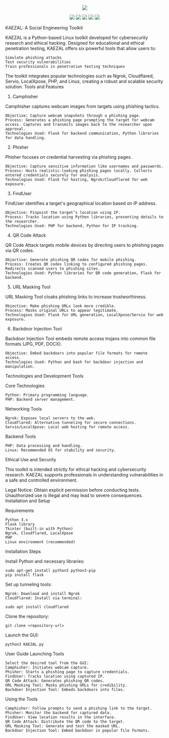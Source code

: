 <p align="center">
  <img src="https://github.com/user-attachments/assets/4199ded4-c188-4ba4-92b6-374cc3fba1ca">
</p>
<p align="center">
  <img src="https://img.shields.io/badge/Version-1.4-green?style=for-the-badge">
  <img src="https://img.shields.io/github/license/thatcyberlad/KAEZAL-A-Social-Engineering-Toolkit?style=for-the-badge">
  <img src="https://img.shields.io/github/stars/thatcyberlad/KAEZAL-A-Social-Engineering-Toolkit?style=for-the-badge">
  <img src="https://img.shields.io/github/issues/thatcyberlad/KAEZAL-A-Social-Engineering-Toolkit?color=red&style=for-the-badge">
  <img src="https://img.shields.io/github/forks/thatcyberlad/KAEZAL-A-Social-Engineering-Toolkit?color=teal&style=for-the-badge">
</p>  
KAEZAL: A Social Engineering Toolkit

KAEZAL is a Python-based Linux toolkit developed for cybersecurity research and ethical hacking. Designed for educational and ethical penetration testing, KAEZAL offers six powerful tools that allow users to:

    Simulate phishing attacks
    Test security vulnerabilities
    Train professionals in penetration testing techniques

The toolkit integrates popular technologies such as Ngrok, Cloudflared, Servio, LocalXpose, PHP, and Linux, creating a robust and scalable security solution.
Tools and Features
1. Camphisher

Camphisher captures webcam images from targets using phishing tactics.

    Objective: Capture webcam snapshots through a phishing page.
    Process: Generates a phishing page prompting the target for webcam access. Captures and transmits images back to the researcher upon approval.
    Technologies Used: Flask for backend communication, Python libraries for data handling.

2. Phisher

Phisher focuses on credential harvesting via phishing pages.

    Objective: Capture sensitive information like usernames and passwords.
    Process: Hosts realistic-looking phishing pages locally. Collects entered credentials securely for analysis.
    Technologies Used: Flask for hosting, Ngrok/Cloudflared for web exposure.

3. FindUser

FindUser identifies a target's geographical location based on IP address.

    Objective: Pinpoint the target’s location using IP.
    Process: Tracks location using Python libraries, presenting details to the researcher.
    Technologies Used: PHP for backend, Python for IP tracking.

4. QR Code Attack

QR Code Attack targets mobile devices by directing users to phishing pages via QR codes.

    Objective: Generate phishing QR codes for mobile phishing.
    Process: Creates QR codes linking to configured phishing pages. Redirects scanned users to phishing sites.
    Technologies Used: Python libraries for QR code generation, Flask for backend.

5. URL Masking Tool

URL Masking Tool cloaks phishing links to increase trustworthiness.

    Objective: Make phishing URLs look more credible.
    Process: Masks original URLs to appear legitimate.
    Technologies Used: Flask for URL generation, LocalXpose/Servio for web exposure.

6. Backdoor Injection Tool

Backdoor Injection Tool embeds remote access trojans into common file formats (JPG, PDF, DOCX).

    Objective: Embed backdoors into popular file formats for remote access.
    Technologies Used: Python and bash for backdoor injection and manipulation.

Technologies and Development Tools

Core Technologies

    Python: Primary programming language.
    PHP: Backend server management.

Networking Tools

    Ngrok: Exposes local servers to the web.
    Cloudflared: Alternative tunneling for secure connections.
    Servio/LocalXpose: Local web hosting for remote access.

Backend Tools

    PHP: Data processing and handling.
    Linux: Recommended OS for stability and security.

Ethical Use and Security

This toolkit is intended strictly for ethical hacking and cybersecurity research. KAEZAL supports professionals in understanding vulnerabilities in a safe and controlled environment.

Legal Notice: Obtain explicit permission before conducting tests. Unauthorized use is illegal and may lead to severe consequences.
Installation and Setup

Requirements

    Python 3.x
    Flask library
    Tkinter (built-in with Python)
    Ngrok, Cloudflared, LocalXpose
    PHP
    Linux environment (recommended)

Installation Steps

Install Python and necessary libraries:

    sudo apt-get install python3 python3-pip
    pip install flask

Set up tunneling tools:

    Ngrok: Download and install Ngrok
    Cloudflared: Install via terminal:

    sudo apt install cloudflared

Clone the repository:

    git clone <repository-url>

Launch the GUI:

    python3 KAEZAL.py

User Guide
Launching Tools

    Select the desired tool from the GUI:
    Camphisher: Initiates webcam capture.
    Phisher: Starts a phishing page to capture credentials.
    FindUser: Tracks location using captured IP.
    QR Code Attack: Generates phishing QR codes.
    URL Masking Tool: Masks phishing URLs for credibility.
    Backdoor Injection Tool: Embeds backdoors into files.

Using the Tools

    Camphisher: Follow prompts to send a phishing link to the target.
    Phisher: Monitor the backend for captured data.
    FindUser: View location results in the interface.
    QR Code Attack: Distribute the QR code to the target.
    URL Masking Tool: Generate and test the masked URL.
    Backdoor Injection Tool: Embed backdoor in popular file formats.
